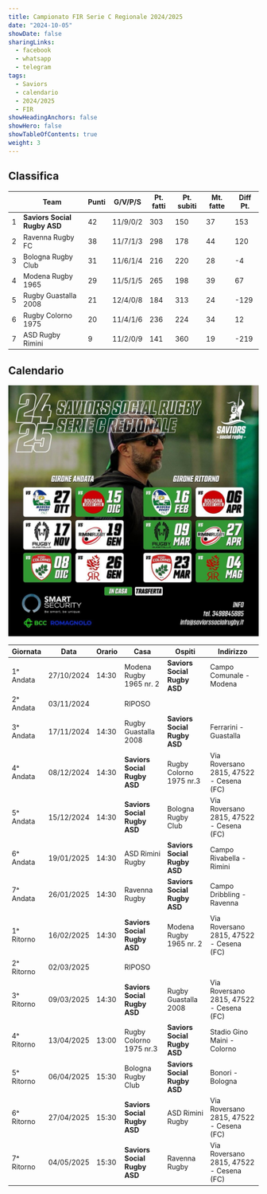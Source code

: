 ```yaml
---
title: Campionato FIR Serie C Regionale 2024/2025
date: "2024-10-05"
showDate: false
sharingLinks:
  - facebook
  - whatsapp
  - telegram
tags:
  - Saviors
  - calendario
  - 2024/2025
  - FIR
showHeadingAnchors: false
showHero: false
showTableOfContents: true
weight: 3
---
```


## Classifica

|     | Team                         | Punti | G/V/P/S  | Pt. fatti | Pt. subiti | Mt. fatte | Diff Pt. |
| --- | ---------------------------- | ----- | -------- | --------- | ---------- | --------- | -------- |
| 1   | **Saviors Social Rugby ASD** | 42    | 11/9/0/2 | 303       | 150        | 37        | 153      |
| 2   | Ravenna Rugby FC             | 38    | 11/7/1/3 | 298       | 178        | 44        | 120      |
| 3   | Bologna Rugby Club           | 31    | 11/6/1/4 | 216       | 220        | 28        | -4       |
| 4   | Modena Rugby 1965            | 29    | 11/5/1/5 | 265       | 198        | 39        | 67       |
| 5   | Rugby Guastalla 2008         | 21    | 12/4/0/8 | 184       | 313        | 24        | -129     |
| 6   | Rugby Colorno 1975           | 20    | 11/4/1/6 | 236       | 224        | 34        | 12       |
| 7   | ASD Rugby Rimini             | 9     | 11/2/0/9 | 141       | 360        | 19        | -219     |

## Calendario

![](./featured.jpg)

| Giornata   | Data       | Orario | Casa                         | Ospiti                       | Indirizzo                               |
| ---------- | ---------- | ------ | ---------------------------- | ---------------------------- | --------------------------------------- |
| 1ᵃ Andata  | 27/10/2024 | 14:30  | Modena Rugby 1965 nr. 2      | **Saviors Social Rugby ASD** | Campo Comunale - Modena                 |
| 2ᵃ Andata  | 03/11/2024 |        | RIPOSO                       |                              |                                         |
| 3ᵃ Andata  | 17/11/2024 | 14:30  | Rugby Guastalla 2008         | **Saviors Social Rugby ASD** | Ferrarini - Guastalla                   |
| 4ᵃ Andata  | 08/12/2024 | 14:30  | **Saviors Social Rugby ASD** | Rugby Colorno 1975 nr.3      | Via Roversano 2815, 47522 - Cesena (FC) |
| 5ᵃ Andata  | 15/12/2024 | 14:30  | **Saviors Social Rugby ASD** | Bologna Rugby Club           | Via Roversano 2815, 47522 - Cesena (FC) |
| 6ᵃ Andata  | 19/01/2025 | 14:30  | ASD Rimini Rugby             | **Saviors Social Rugby ASD** | Campo Rivabella - Rimini                |
| 7ᵃ Andata  | 26/01/2025 | 14:30  | Ravenna Rugby                | **Saviors Social Rugby ASD** | Campo Dribbling - Ravenna               |
| 1ᵃ Ritorno | 16/02/2025 | 14:30  | **Saviors Social Rugby ASD** | Modena Rugby 1965 nr. 2      | Via Roversano 2815, 47522 - Cesena (FC) |
| 2ᵃ Ritorno | 02/03/2025 |        | RIPOSO                       |                              |                                         |
| 3ᵃ Ritorno | 09/03/2025 | 14:30  | **Saviors Social Rugby ASD** | Rugby Guastalla 2008         | Via Roversano 2815, 47522 - Cesena (FC) |
| 4ᵃ Ritorno | 13/04/2025 | 13:00  | Rugby Colorno 1975 nr.3      | **Saviors Social Rugby ASD** | Stadio Gino Maini - Colorno             |
| 5ᵃ Ritorno | 06/04/2025 | 15:30  | Bologna Rugby Club           | **Saviors Social Rugby ASD** | Bonori - Bologna                        |
| 6ᵃ Ritorno | 27/04/2025 | 15:30  | **Saviors Social Rugby ASD** | ASD Rimini Rugby             | Via Roversano 2815, 47522 - Cesena (FC) |
| 7ᵃ Ritorno | 04/05/2025 | 15:30  | **Saviors Social Rugby ASD** | Ravenna Rugby                | Via Roversano 2815, 47522 - Cesena (FC) |
